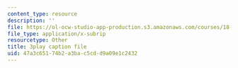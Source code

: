 ```yaml
---
content_type: resource
description: ''
file: https://ol-ocw-studio-app-production.s3.amazonaws.com/courses/18-03sc-differential-equations-fall-2011/47a3c65174b2a3bac5cdd9a09e1c2432_9KbpbBMThTE.srt
file_type: application/x-subrip
resourcetype: Other
title: 3play caption file
uid: 47a3c651-74b2-a3ba-c5cd-d9a09e1c2432
---
```

